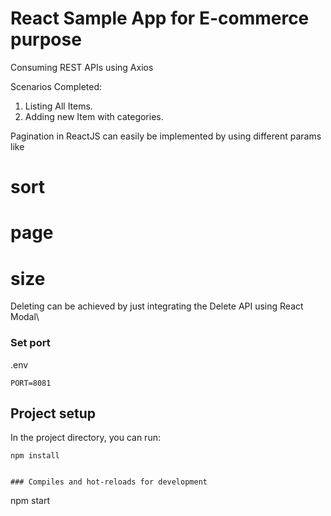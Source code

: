 # React Sample App for E-commerce purpose
Consuming REST APIs using Axios


Scenarios Completed:
1. Listing All Items.
2. Adding new Item with categories.


Pagination in ReactJS can easily be implemented by using different params like 

# sort
# page
# size

Deleting can be achieved by just integrating the Delete API using React Modal\




### Set port
.env
```
PORT=8081
```

## Project setup

In the project directory, you can run:

```
npm install


### Compiles and hot-reloads for development

```
npm start
